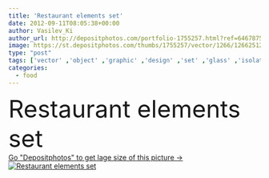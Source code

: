 ```yaml
---
title: 'Restaurant elements set'
date: 2012-09-11T08:05:38+00:00
author: Vasilev_Ki
author_url: http://depositphotos.com/portfolio-1755257.html?ref=64678756
image: https://st.depositphotos.com/thumbs/1755257/vector/1266/12662512/api_thumb_450.jpg?forcejpeg=true
type: "post"
tags: ['vector' ,'object' ,'graphic' ,'design' ,'set' ,'glass' ,'isolated' ,'shape' ,'sign' ,'elegance' ,'knife' ,'food' ,'kitchen' ,'cooking' ,'cuisine' ,'cake' ,'spoon' ,'cream' ,'plate' ,'cup' ,'cutlery' ,'dessert' ,'dish' ,'Menu' ,'restaurant' ,'coffee' ,'retro' ,'dinner' ,'symbol' ,'elements' ,'creative' ,'concept' ,'icon' ,'hot' ,'utensil' ,'wine' ,'pan' ,'mug' ,'fingers' ,'milk' ,'collection' ,'tray' ,'cocktail' ,'icons' ,'beer' ,'utensils' ,'can' ,'jug' ,'pot' ,'pasta' ]
categories: 
  - food
---
```

<div aling="center">
            <font size="60"> Restaurant elements set</font>   
</div>
<div>
    <a href='https://depositphotos.com/12662512/stock-illustration-restaurant-elements-set.html?ref=64678756' target=_blank > Go "Depositphotos" to get lage size of this picture ->
        <img href='https://depositphotos.com/12662512/stock-illustration-restaurant-elements-set.html?ref=64678756' src='https://st.depositphotos.com/1755257/1266/v/950/depositphotos_12662512-stock-illustration-restaurant-elements-set.jpg?forcejpeg=true' alt='Restaurant elements set' >
    </a>
</div>
